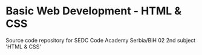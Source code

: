 # Basic Web Development - HTML & CSS

Source code repository for SEDC Code Academy Serbia/BiH 02 2nd subject 'HTML & CSS'
